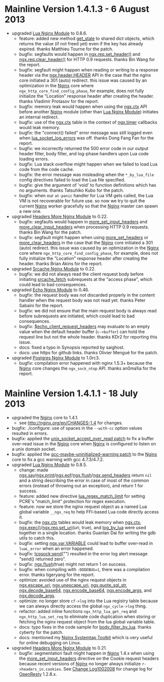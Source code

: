 <!---
    @title         Change Log1004001
    @creator       Yichun Zhang
    @created       2013-07-18 20:07 GMT
    @modifier      YichunZhang
    @modified      2013-08-07 00:13 GMT
    @changecount   50
--->


#  Mainline Version 1.4.1.3 - 6 August 2013
* upgraded [Lua Nginx Module](lua-nginx-module/) to 0.8.6.
    * feature: added new method [get_stale](http://wiki.nginx.org/HttpLuaModule#ngx.shared.DICT.get_stale) to shared dict objects, which returns the value (if not freed yet) even if the key has already expired. thanks Matthieu Tourne for the patch.
    * bugfix: segfaults would happen in [ngx.req.set_header()](http://wiki.nginx.org/HttpLuaModule#ngx.req.set_header) and [ngx.req.clear_header()](http://wiki.nginx.org/HttpLuaModule#ngx.req.clear_header) for HTTP 0.9 requests. thanks Bin Wang for the report.
    * bugfix: segfault might happen when reading or writing to a response header via the [ngx.header.HEADER](http://wiki.nginx.org/HttpLuaModule#ngx.header.HEADER) API in the case that the nginx core initiated a 301 (auto) redirect. this issue was caused by an optimization in the [Nginx](nginx/) core where `ngx_http_core_find_config_phase`, for example, does not fully initialize the "Location" response header after creating the header. thanks Vladimir Protasov for the report.
    * bugfix: memory leak would happen when using the [ngx.ctx](http://wiki.nginx.org/HttpLuaModule#ngx.ctx) API before another [Nginx](nginx/) module (other than [Lua Nginx Module](lua-nginx-module/)) initiates an internal redirect.
    * bugfix: use of the [ngx.ctx](http://wiki.nginx.org/HttpLuaModule#ngx.ctx) table in the context of [ngx.timer](http://wiki.nginx.org/HttpLuaModule#ngx.timer.at) callbacks would leak memory.
    * bugfix: the "connect() failed" error message was still logged even when [lua_socket_log_errors](http://wiki.nginx.org/HttpLuaModule#lua_socket_log_errors) was off. thanks Dong Fang Fan for the report.
    * bugfix: we incorrectly returned the 500 error code in our output header filter, body filter, and log-phase handlers upon Lua code loading errors.
    * bugfix: Lua stack overflow might happen when we failed to load Lua code from the code cache.
    * bugfix: the error message was misleading when the `*_by_lua_file` config directives failed to load the Lua file specified.
    * bugfix: give the argument of 'void' to function definitions which has no arguments. thanks Tatsuhiko Kubo for the patch.
    * bugfix: when our `at-panic` handler for Lua VM gets called, the Lua VM is not recoverable for future use. so now we try to quit the current [Nginx](nginx/) worker gracefully so that the [Nginx](nginx/) master can spawn a new one.
* upgraded [Headers More Nginx Module](headers-more-nginx-module/) to 0.22.
    * bugfix: segfaults would happen in [more_set_input_headers](http://wiki.nginx.org/HttpHeadersMoreModule#more_set_input_headers) and [more_clear_input_headers](http://wiki.nginx.org/HttpHeadersMoreModule#more_clear_input_headers) when processing HTTP 0.9 requests. thanks Bin Wang for the patch.
    * bugfix: segfault might happen when using [more_set_headers](http://wiki.nginx.org/HttpHeadersMoreModule#more_set_headers) or [more_clear_headers](http://wiki.nginx.org/HttpHeadersMoreModule#more_clear_headers) in the case that the [Nginx](nginx/) core initiated a 301 (auto) redirect. this issue was caused by an optimization in the [Nginx](nginx/) core where `ngx_http_core_find_config_phase`, for example, does not fully initialize the "Location" response header after creating the header. thanks Brian Akins for the report.
* upgraded [Srcache Nginx Module](srcache-nginx-module/) to 0.22.
    * bugfix: we did not always read the client request body before initiating [srcache_fetch](http://wiki.nginx.org/HttpSRCacheModule#srcache_fetch) subrequests at the "access phase", which could lead to bad consequences.
* upgraded [Echo Nginx Module](echo-nginx-module/) to 0.46.
    * bugfix: the request body was not discarded properly in the content handler when the request body was not read yet. thanks Peter Sabaini for the report.
    * bugfix: we did not ensure that the main request body is always read before subrequests are initiated, which could lead to bad consequences.
    * bugfix: [$echo_client_request_headers](http://wiki.nginx.org/HttpEchoModule#.24echo_client_request_headers) may evaluate to an empty value when the default header buffer (`c->buffer`) can hold the request line but not the whole header. thanks KDr2 for reporting this issue.
    * docs: fixed a typo in Synopsis reported by saighost.
    * docs: use https for github links. thanks Olivier Mengué for the patch.
* upgraded [Postgres Nginx Module](postgres-nginx-module/) to 1.0rc3.
    * bugfix: compilation error happened with nginx 1.5.3+ because the [Nginx](nginx/) core changes the `ngx_sock_ntop` API. thanks an0ma1ia for the report.

#  Mainline Version 1.4.1.1 - 18 July 2013
* upgraded the [Nginx](nginx/) core to 1.4.1.
    * see http://nginx.org/en/CHANGES-1.4 for changes.
* bugfix: ./configure: use of spaces in the `--with-cc` option values resulted in errors.
* bugfix: applied the [unix_socket_accept_over_read patch](https://github.com/agentzh/ngx_openresty/blob/master/patches/nginx-1.4.1-unix_socket_accept_over_read.patch) to fix a buffer over-read issue in  the [Nginx](nginx/) core when [Nginx](nginx/) is configured to listen on a unix domain socket.
* bugfix: applied the [gcc-maybe-uninitialized-warning patch](https://github.com/agentzh/ngx_openresty/blob/master/patches/nginx-1.4.1-gcc-maybe-uninitialized-warning.patch) to the [Nginx](nginx/) core to fix a gcc warning with gcc 4.7.3/4.7.2.
* upgraded [Lua Nginx Module](lua-nginx-module/) to 0.8.5.
    * change: made [ngx.say](http://wiki.nginx.org/HttpLuaModule#ngx.say)/[ngx.print](http://wiki.nginx.org/HttpLuaModule#ngx.print)/[ngx.eof](http://wiki.nginx.org/HttpLuaModule#ngx.eof)/[ngx.flush](http://wiki.nginx.org/HttpLuaModule#ngx.flush)/[ngx.send_headers](http://wiki.nginx.org/HttpLuaModule#ngx.send_headers) return `nil` and a string describing the error in case of most of the common errors (instead of throwing out an exception), and return 1 for success.
    * feature: added new directive [lua_regex_match_limit](http://wiki.nginx.org/HttpLuaModule#lua_regex_match_limit) for setting PCRE's "match_limit" protection for regex execution.
    * feature: now we store the nginx request object as a named Lua global variable `__ngx_req` to help FFI-based Lua code directly access it.
    * bugfix: the [ngx.ctx](http://wiki.nginx.org/HttpLuaModule#ngx.ctx) tables would leak memory when [ngx.ctx](http://wiki.nginx.org/HttpLuaModule#ngx.ctx), [ngx.exec()](http://wiki.nginx.org/HttpLuaModule#ngx.exec)/[ngx.req.set_uri](http://wiki.nginx.org/HttpLuaModule#ngx.req.set_uri)(uri, true), and [log_by_lua](http://wiki.nginx.org/HttpLuaModule#log_by_lua) were used together in a single location. thanks Guanlan Dai for writing the gdb utils to catch this.
    * bugfix: setting [ngx.var.VARIABLE](http://wiki.nginx.org/HttpLuaModule#ngx.var.VARIABLE) could lead to buffer over-read in `luaL_error` when an error happened.
    * bugfix: [tcpsock:send](http://wiki.nginx.org/HttpLuaModule#tcpsock:send)("") resulted in the error log alert message "send() returned zero".
    * bugfix: [ngx.flush](http://wiki.nginx.org/HttpLuaModule#ngx.flush)(true) might not return 1 on success.
    * bugfix: when compiling with `-DDDEBUG=1`, there was a compilation error. thanks tigeryang for the report.
    * optimize: avoided use of the nginx request objects in [ngx.escape_uri](http://wiki.nginx.org/HttpLuaModule#ngx.escape_uri), [ngx.unescape_uri](http://wiki.nginx.org/HttpLuaModule#ngx.unescape_uri), [ngx.quote_sql_str](http://wiki.nginx.org/HttpLuaModule#ngx.quote_sql_str), [ngx.decode_base64](http://wiki.nginx.org/HttpLuaModule#ngx.decode_base64), [ngx.encode_base64](http://wiki.nginx.org/HttpLuaModule#ngx.encode_base64), [ngx.encode_args](http://wiki.nginx.org/HttpLuaModule#ngx.encode_args), and [ngx.decode_args](http://wiki.nginx.org/HttpLuaModule#ngx.decode_args).
    * optimize: no longer store `cf->log` into the Lua registry table because we can always directly access the global `ngx_cycle->log` thing.
    * refactor: added inline functions `ngx_http_lua_get_req` and `ngx_http_lua_set_req` to eliminate code duplication when storing or fetching the nginx request object from the lua global variable table.
    * docs: typo fixes in the code sample for [body_filter_by_lua](http://wiki.nginx.org/HttpLuaModule#body_filter_by_lua). thanks cyberty for the patch.
    * docs: mentioned my [Nginx Systemtap Toolkit](https://github.com/agentzh/nginx-systemtap-toolkit) which is very useful for online debugging on Linux.
* upgraded [Headers More Nginx Module](headers-more-nginx-module/) to 0.21.
    * bugfix: segmentation fault might happen in [Nginx](nginx/) 1.4.x when using the [more_set_input_headers](http://wiki.nginx.org/HttpHeadersMoreModule#more_set_input_headers) directive on the Cookie request headers because recent versions of [Nginx](nginx/) no longer always initialize `r->headers_in.cookies`.
See [Change Log1002008](change-log1002008/) for change log for [OpenResty](openresty/) 1.2.8.x.
